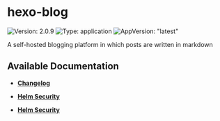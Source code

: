 # hexo-blog

![Version: 2.0.9](https://img.shields.io/badge/Version-2.0.9-informational?style=flat-square) ![Type: application](https://img.shields.io/badge/Type-application-informational?style=flat-square) ![AppVersion: "latest"](https://img.shields.io/badge/AppVersion-"latest"-informational?style=flat-square)

A self-hosted blogging platform in which posts are written in markdown

## Available Documentation

- [**Changelog**](CHANGELOG)

- [**Helm Security**](container-security)

- [**Helm Security**](helm-security)

